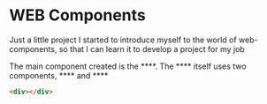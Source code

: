 <h1>WEB Components</h1>

<p>Just a little project I started to introduce myself to the world of web-components, so that I can learn it to develop a project for my job</p>

<p>The main component created is the **<glossary-container>**. The **<glossary-container>** itself uses two components, **<rit-glossary1>** and **<glossary-search>**</p>

``` html
<div></div>
```
